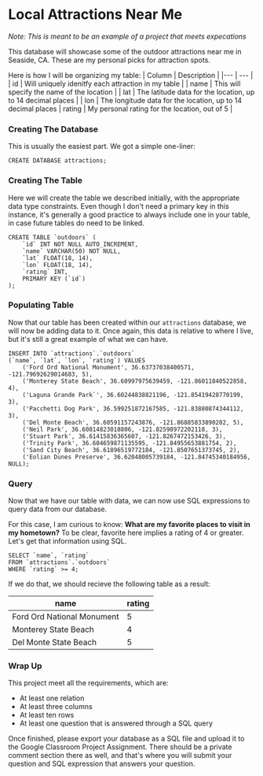# Local Attractions Near Me


_Note: This is meant to be an example of a project that meets expecations_

This database will showcase some of the outdoor attractions near me in Seaside, CA. These are my personal picks for attraction spots.

Here is how I will be organizing my table:
| Column | Description |
|--- | --- |
| id | Will uniquely idenitfy each attraction in my table |
| name | This will specify the name of the location |
| lat | The latitude data for the location, up to 14 decimal places |
| lon | The longitude data for the location, up to 14 decimal places
| rating | My personal rating for the location, out of 5 |


### Creating The Database

This is usually the easiest part. We got a simple one-liner:
```
CREATE DATABASE attractions;
```

### Creating The Table

Here we will create the table we described initially, with the appropriate data type constraints. Even though I don't need a primary key in this instance, it's generally a good practice to always include one in your table, in case future tables do need to be linked.

```
CREATE TABLE `outdoors` (
    `id` INT NOT NULL AUTO_INCREMENT,
    `name` VARCHAR(50) NOT NULL,
    `lat` FLOAT(18, 14),
    `lon` FLOAT(18, 14),
    `rating` INT,
    PRIMARY KEY (`id`) 
);
```

### Populating Table

Now that our table has been created within our `attractions` database, we will now be adding data to it. Once again, this data is relative to where I live, but it's still a great example of what we can have.

```
INSERT INTO `attractions`.`outdoors`
(`name`, `lat`, `lon`, `rating`) VALUES
    ('Ford Ord National Monument', 36.63737038400571, -121.79692629014683, 5),
    ('Monterey State Beach', 36.60997975639459, -121.86011840522858, 4),
    ('Laguna Grande Park`', 36.60244838821196, -121.85419428770199, 3),
    ('Pacchetti Dog Park', 36.599251872167585, -121.83880874344112, 3),
    ('Del Monte Beach', 36.60591157243876, -121.86885833890202, 5),
    ('Neil Park', 36.60814823018806, -121.82598972202118, 3),
    ('Stuart Park', 36.61415836365607, -121.8267472153426, 3),
    ('Trinity Park', 36.604659871135595, -121.84955653881754, 2),
    ('Sand City Beach', 36.61896519772184, -121.8507651373745, 2),
    ('Eolian Dunes Preserve', 36.62048005739184, -121.84745340184956, NULL);
```

### Query
Now that we have our table with data, we can now use SQL expressions to query data from our database. 

For this case, I am curious to know: __What are my favorite places to visit in my hometown?__
To be clear, favorite here implies a rating of 4 or greater. Let's get that information using SQL.

```
SELECT `name`, `rating`
FROM `attractions`.`outdoors`
WHERE `rating` >= 4; 
```

If we do that, we should recieve the following table as a result:

| name | rating |
|--- | --- |
| Ford Ord National Monument | 5 |
| Monterey State Beach | 4 |
| Del Monte State Beach | 5 |


### Wrap Up

This project meet all the requirements, which are:
- At least one relation
- At least three columns
- At least ten rows
- At least one question that is answered through a SQL query

Once finished, please export your database as a SQL file and upload it to the Google Classroom Project Assignment. There should be a private comment section there as well, and that's where you will submit your question and SQL expression that answers your question.